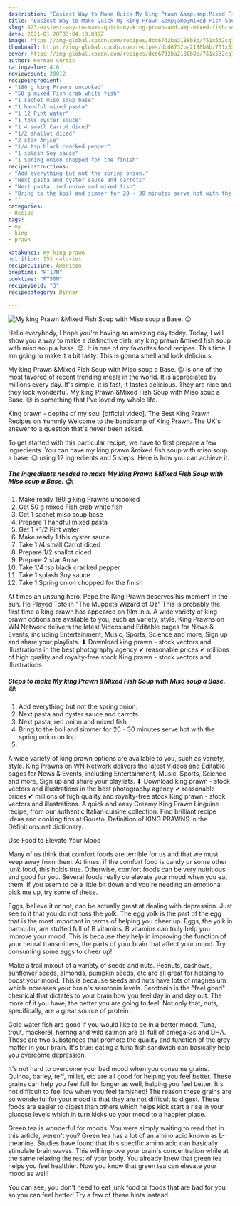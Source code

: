 ```yaml
---
description: "Easiest Way to Make Quick My king Prawn &amp;amp;Mixed Fish Soup with Miso soup a Base. 😉"
title: "Easiest Way to Make Quick My king Prawn &amp;amp;Mixed Fish Soup with Miso soup a Base. 😉"
slug: 823-easiest-way-to-make-quick-my-king-prawn-and-amp-mixed-fish-soup-with-miso-soup-a-base
date: 2021-01-20T03:04:13.039Z
image: https://img-global.cpcdn.com/recipes/dcd6732ba2188b8b/751x532cq70/my-king-prawn-mixed-fish-soup-with-miso-soup-a-base-😉-recipe-main-photo.jpg
thumbnail: https://img-global.cpcdn.com/recipes/dcd6732ba2188b8b/751x532cq70/my-king-prawn-mixed-fish-soup-with-miso-soup-a-base-😉-recipe-main-photo.jpg
cover: https://img-global.cpcdn.com/recipes/dcd6732ba2188b8b/751x532cq70/my-king-prawn-mixed-fish-soup-with-miso-soup-a-base-😉-recipe-main-photo.jpg
author: Herman Curtis
ratingvalue: 4.6
reviewcount: 20012
recipeingredient:
- "180 g king Prawns uncooked"
- "50 g mixed Fish crab white fish"
- "1 sachet miso soup base"
- "1 handful mixed pasta"
- "1 12 Pint water"
- "1 tbls oyster sauce"
- "1 4 small Carrot diced"
- "1/2 shallot diced"
- "2 star Anise"
- "1/4 tsp black cracked pepper"
- "1 splash Soy sauce"
- "1 Spring onion chopped for the finish"
recipeinstructions:
- "Add everything but not the spring onion."
- "Next pasta and oyster sauce and carrots"
- "Next pasta, red onion and mixed fish"
- "Bring to the boil and simmer for 20 - 30 minutes serve hot with the spring onion on top."
- ""
categories:
- Recipe
tags:
- my
- king
- prawn

katakunci: my king prawn 
nutrition: 151 calories
recipecuisine: American
preptime: "PT17M"
cooktime: "PT50M"
recipeyield: "3"
recipecategory: Dinner

---
```



![My king Prawn &amp;Mixed Fish Soup with Miso soup a Base. 😉](https://img-global.cpcdn.com/recipes/dcd6732ba2188b8b/751x532cq70/my-king-prawn-mixed-fish-soup-with-miso-soup-a-base-😉-recipe-main-photo.jpg)

Hello everybody, I hope you're having an amazing day today. Today, I will show you a way to make a distinctive dish, my king prawn &amp;mixed fish soup with miso soup a base. 😉. It is one of my favorites food recipes. This time, I am going to make it a bit tasty. This is gonna smell and look delicious.

My king Prawn &amp;Mixed Fish Soup with Miso soup a Base. 😉 is one of the most favored of recent trending meals in the world. It is appreciated by millions every day. It's simple, it is fast, it tastes delicious. They are nice and they look wonderful. My king Prawn &amp;Mixed Fish Soup with Miso soup a Base. 😉 is something that I've loved my whole life.

King prawn - depths of my soul [official video]. The Best King Prawn Recipes on Yummly Welcome to the bandcamp of King Prawn. The UK&#39;s answer to a question that&#39;s never been asked.


To get started with this particular recipe, we have to first prepare a few ingredients. You can have my king prawn &amp;mixed fish soup with miso soup a base. 😉 using 12 ingredients and 5 steps. Here is how you can achieve it.

<!--inarticleads1-->

##### The ingredients needed to make My king Prawn &amp;Mixed Fish Soup with Miso soup a Base. 😉:

1. Make ready 180 g king Prawns uncooked
1. Get 50 g mixed Fish crab white fish
1. Get 1 sachet miso soup base
1. Prepare 1 handful mixed pasta
1. Get 1 +1/2 Pint water
1. Make ready 1 tbls oyster sauce
1. Take 1 /4 small Carrot diced
1. Prepare 1/2 shallot diced
1. Prepare 2 star Anise
1. Take 1/4 tsp black cracked pepper
1. Take 1 splash Soy sauce
1. Take 1 Spring onion chopped for the finish


At times an unsung hero, Pepe the King Prawn deserves his moment in the sun. He Played Toto in &#34;The Muppets Wizard of Oz&#34; This is probably the first time a king prawn has appeared on film in a. A wide variety of king prawn options are available to you, such as variety, style. King Prawns on WN Network delivers the latest Videos and Editable pages for News &amp; Events, including Entertainment, Music, Sports, Science and more, Sign up and share your playlists. ⬇ Download king prawn - stock vectors and illustrations in the best photography agency ✔ reasonable prices ✔ millions of high quality and royalty-free stock King prawn - stock vectors and illustrations. 

<!--inarticleads2-->

##### Steps to make My king Prawn &amp;Mixed Fish Soup with Miso soup a Base. 😉:

1. Add everything but not the spring onion.
1. Next pasta and oyster sauce and carrots
1. Next pasta, red onion and mixed fish
1. Bring to the boil and simmer for 20 - 30 minutes serve hot with the spring onion on top.
1. 


A wide variety of king prawn options are available to you, such as variety, style. King Prawns on WN Network delivers the latest Videos and Editable pages for News &amp; Events, including Entertainment, Music, Sports, Science and more, Sign up and share your playlists. ⬇ Download king prawn - stock vectors and illustrations in the best photography agency ✔ reasonable prices ✔ millions of high quality and royalty-free stock King prawn - stock vectors and illustrations. A quick and easy Creamy King Prawn Linguine recipe, from our authentic Italian cuisine collection. Find brilliant recipe ideas and cooking tips at Gousto. Definition of KING PRAWNS in the Definitions.net dictionary. 

Use Food to Elevate Your Mood


Many of us think that comfort foods are terrible for us and that we must keep away from them. At times, if the comfort food is candy or some other junk food, this holds true. Otherwise, comfort foods can be very nutritious and good for you. Several foods really do elevate your mood when you eat them. If you seem to be a little bit down and you're needing an emotional pick me up, try some of these.

Eggs, believe it or not, can be actually great at dealing with depression. Just see to it that you do not toss the yolk. The egg yolk is the part of the egg that is the most important in terms of helping you cheer up. Eggs, the yolk in particular, are stuffed full of B vitamins. B vitamins can truly help you improve your mood. This is because they help in improving the function of your neural transmitters, the parts of your brain that affect your mood. Try consuming some eggs to cheer up!

Make a trail mixout of a variety of seeds and nuts. Peanuts, cashews, sunflower seeds, almonds, pumpkin seeds, etc are all great for helping to boost your mood. This is because seeds and nuts have lots of magnesium which increases your brain's serotonin levels. Serotonin is the "feel good" chemical that dictates to your brain how you feel day in and day out. The more of it you have, the better you are going to feel. Not only that, nuts, specifically, are a great source of protein.

Cold water fish are good if you would like to be in a better mood. Tuna, trout, mackerel, herring and wild salmon are all full of omega-3s and DHA. These are two substances that promote the quality and function of the grey matter in your brain. It's true: eating a tuna fish sandwich can basically help you overcome depression. 

It's not hard to overcome your bad mood when you consume grains. Quinoa, barley, teff, millet, etc are all good for helping you feel better. These grains can help you feel full for longer as well, helping you feel better. It's not difficult to feel low when you feel famished! The reason these grains are so wonderful for your mood is that they are not difficult to digest. These foods are easier to digest than others which helps kick start a rise in your glucose levels which in turn kicks up your mood to a happier place.

Green tea is wonderful for moods. You were simply waiting to read that in this article, weren't you? Green tea has a lot of an amino acid known as L-theanine. Studies have found that this specific amino acid can basically stimulate brain waves. This will improve your brain's concentration while at the same relaxing the rest of your body. You already knew that green tea helps you feel healthier. Now you know that green tea can elevate your mood as well!

You can see, you don't need to eat junk food or foods that are bad for you so you can feel better! Try  a few  of  these  hints  instead.

